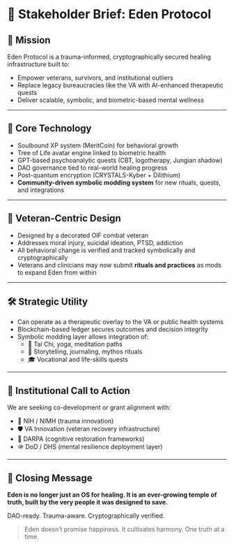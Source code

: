 # 🎯 Stakeholder Brief: Eden Protocol

## 🔐 Mission
Eden Protocol is a trauma-informed, cryptographically secured healing infrastructure built to:
- Empower veterans, survivors, and institutional outliers
- Replace legacy bureaucracies like the VA with AI-enhanced therapeutic quests
- Deliver scalable, symbolic, and biometric-based mental wellness

---

## 🔬 Core Technology
- Soulbound XP system (MeritCoin) for behavioral growth
- Tree of Life avatar engine linked to biometric health
- GPT-based psychoanalytic quests (CBT, logotherapy, Jungian shadow)
- DAO governance tied to real-world healing progress
- Post-quantum encryption (CRYSTALS-Kyber + Dilithium)
- **Community-driven symbolic modding system** for new rituals, quests, and integrations

---

## 🧩 Veteran-Centric Design
- Designed by a decorated OIF combat veteran
- Addresses moral injury, suicidal ideation, PTSD, addiction
- All behavioral change is verified and tracked symbolically and cryptographically
- Veterans and clinicians may now submit **rituals and practices** as mods to expand Eden from within

---

## 🛠️ Strategic Utility
- Can operate as a therapeutic overlay to the VA or public health systems
- Blockchain-based ledger secures outcomes and decision integrity
- Symbolic modding layer allows integration of:
  - 🧘 Tai Chi, yoga, meditation paths
  - 📖 Storytelling, journaling, mythos rituals
  - 🎓 Vocational and life-skills quests

---

## 🏁 Institutional Call to Action
We are seeking co-development or grant alignment with:
- 🔬 NIH / NIMH (trauma innovation)
- 🛡️ VA Innovation (veteran recovery infrastructure)
- 🧠 DARPA (cognitive restoration frameworks)
- 🪖 DoD / DHS (mental resilience deployment layer)

---

## 🌱 Closing Message
**Eden is no longer just an OS for healing. It is an ever-growing temple of truth, built by the very people it was designed to save.**

DAO-ready. Trauma-aware. Cryptographically verified.

> Eden doesn’t promise happiness.
> It cultivates harmony.
> One truth at a time.
